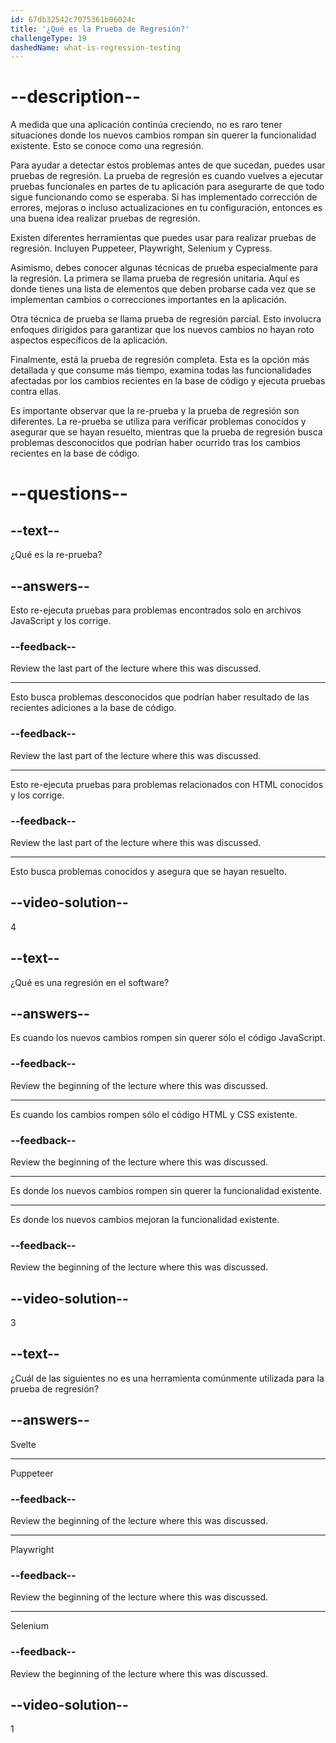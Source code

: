 ```yaml
---
id: 67db32542c7075361b06024c
title: '¿Qué es la Prueba de Regresión?'
challengeType: 19
dashedName: what-is-regression-testing
---
```


# --description--

A medida que una aplicación continúa creciendo, no es raro tener situaciones donde los nuevos cambios rompan sin querer la funcionalidad existente. Esto se conoce como una regresión.

Para ayudar a detectar estos problemas antes de que sucedan, puedes usar pruebas de regresión. La prueba de regresión es cuando vuelves a ejecutar pruebas funcionales en partes de tu aplicación para asegurarte de que todo sigue funcionando como se esperaba. Si has implementado corrección de errores, mejoras o incluso actualizaciones en tu configuración, entonces es una buena idea realizar pruebas de regresión.

Existen diferentes herramientas que puedes usar para realizar pruebas de regresión. Incluyen Puppeteer, Playwright, Selenium y Cypress.

Asimismo, debes conocer algunas técnicas de prueba especialmente para la regresión. La primera se llama prueba de regresión unitaria. Aquí es donde tienes una lista de elementos que deben probarse cada vez que se implementan cambios o correcciones importantes en la aplicación.

Otra técnica de prueba se llama prueba de regresión parcial. Esto involucra enfoques dirigidos para garantizar que los nuevos cambios no hayan roto aspectos específicos de la aplicación.

Finalmente, está la prueba de regresión completa. Esta es la opción más detallada y que consume más tiempo, examina todas las funcionalidades afectadas por los cambios recientes en la base de código y ejecuta pruebas contra ellas.

Es importante observar que la re-prueba y la prueba de regresión son diferentes. La re-prueba se utiliza para verificar problemas conocidos y asegurar que se hayan resuelto, mientras que la prueba de regresión busca problemas desconocidos que podrían haber ocurrido tras los cambios recientes en la base de código.

# --questions--

## --text--

¿Qué es la re-prueba?

## --answers--

Esto re-ejecuta pruebas para problemas encontrados solo en archivos JavaScript y los corrige.

### --feedback--

Review the last part of the lecture where this was discussed.

---

Esto busca problemas desconocidos que podrían haber resultado de las recientes adiciones a la base de código.

### --feedback--

Review the last part of the lecture where this was discussed.

---

Esto re-ejecuta pruebas para problemas relacionados con HTML conocidos y los corrige.

### --feedback--

Review the last part of the lecture where this was discussed.

---

Esto busca problemas conocidos y asegura que se hayan resuelto.

## --video-solution--

4

## --text--

¿Qué es una regresión en el software?

## --answers--

Es cuando los nuevos cambios rompen sin querer sólo el código JavaScript.

### --feedback--

Review the beginning of the lecture where this was discussed.

---

Es cuando los cambios rompen sólo el código HTML y CSS existente.

### --feedback--

Review the beginning of the lecture where this was discussed.

---

Es donde los nuevos cambios rompen sin querer la funcionalidad existente.

---

Es donde los nuevos cambios mejoran la funcionalidad existente.

### --feedback--

Review the beginning of the lecture where this was discussed.

## --video-solution--

3

## --text--

¿Cuál de las siguientes no es una herramienta comúnmente utilizada para la prueba de regresión?

## --answers--

Svelte

---

Puppeteer

### --feedback--

Review the beginning of the lecture where this was discussed.

---

Playwright

### --feedback--

Review the beginning of the lecture where this was discussed.

---

Selenium

### --feedback--

Review the beginning of the lecture where this was discussed.

## --video-solution--

1

